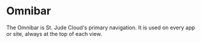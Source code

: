 # Omnibar
The Omnibar is St. Jude Cloud's primary navigation. It is used on every app or site, always at the top of each view.